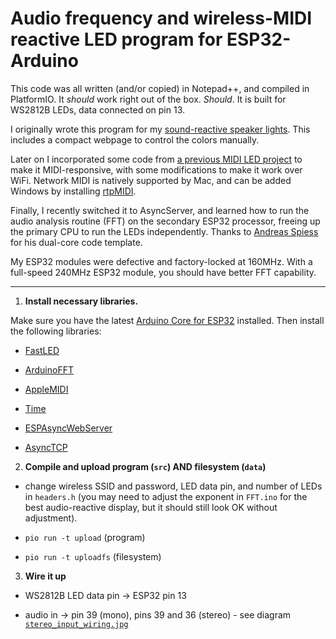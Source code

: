# Audio frequency and wireless-MIDI reactive LED program for ESP32-Arduino

This code was all written (and/or copied) in Notepad++, and compiled in PlatformIO. It _should_ work right out of the box.
*Should*. It is built for WS2812B LEDs, data connected on pin 13.

I originally wrote this program for my [sound-reactive speaker lights](https://www.instagram.com/p/BvR3FLChP0C/). This includes a compact webpage to control the colors manually.

Later on I incorporated some code from [a previous MIDI LED project](https://www.instagram.com/p/BZefjNADfg1/) to make it MIDI-responsive, with some modifications to make it work over WiFi. Network MIDI is natively supported by Mac, and can be added Windows by installing [rtpMIDI](https://www.tobias-erichsen.de/software/rtpmidi.html).

Finally, I recently switched it to AsyncServer, and learned how to run the audio analysis routine (FFT) on the secondary ESP32 processor, freeing up the primary CPU to run the LEDs independently. Thanks to [Andreas Spiess](https://github.com/SensorsIot/ESP32-Dual-Core) for his dual-core code template.

My ESP32 modules were defective and factory-locked at 160MHz. With a full-speed 240MHz ESP32 module, you should have better FFT capability.

___

1) **Install necessary libraries.**

Make sure you have the latest [Arduino Core for ESP32](https://github.com/espressif/arduino-esp32) installed. Then install the following libraries:

- [FastLED](https://github.com/FastLED/FastLED)

- [ArduinoFFT](https://github.com/kosme/arduinoFFT)

- [AppleMIDI](https://github.com/lathoub/Arduino-AppleMIDI-Library)

- [Time](https://github.com/PaulStoffregen/Time)

- [ESPAsyncWebServer](https://github.com/me-no-dev/ESPAsyncWebServer)

- [AsyncTCP](https://github.com/me-no-dev/AsyncTCP)

2) **Compile and upload program (`src`) AND filesystem (`data`)**

- change wireless SSID and password, LED data pin, and number of LEDs in `headers.h` (you may need to adjust the exponent in `FFT.ino` for the best audio-reactive display, but it should still look OK without adjustment).

- `pio run -t upload` (program)

- `pio run -t uploadfs` (filesystem)

3) **Wire it up**

- WS2812B LED data pin -> ESP32 pin 13

- audio in -> pin 39 (mono), pins 39 and 36 (stereo) - see diagram [`stereo_input_wiring.jpg`](https://github.com/ohnoitsalobo/sound-reactive-esp32/blob/master/Stereo_Input_Wiring.jpg)

